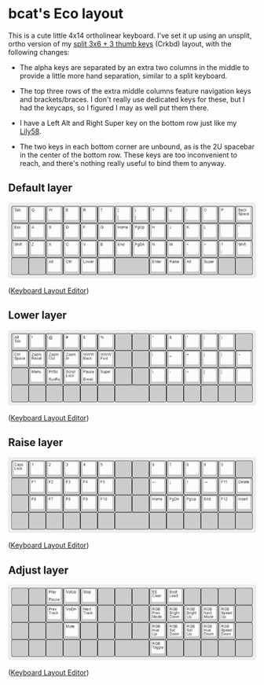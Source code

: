 # bcat's Eco layout

This is a cute little 4x14 ortholinear keyboard. I've set it up using an
unsplit, ortho version of my [split 3x6 + 3 thumb
keys](/layouts/split_3x6_3/bcat) (Crkbd) layout, with the following changes:

* The alpha keys are separated by an extra two columns in the middle to provide
  a little more hand separation, similar to a split keyboard.

* The top three rows of the extra middle columns feature navigation keys and
  brackets/braces. I don't really use dedicated keys for these, but I had the
  keycaps, so I figured I may as well put them there.

* I have a Left Alt and Right Super key on the bottom row just like my
  [Lily58](https://github.com/qmk/qmk_firmware/tree/master/keyboards/lily58/keymaps/bcat).

* The two keys in each bottom corner are unbound, as is the 2U spacebar in the
  center of the bottom row. These keys are too inconvenient to reach, and
  there's nothing really useful to bind them to anyway.

## Default layer

![Layout](layer_default.png)

([Keyboard Layout
Editor](http://www.keyboard-layout-editor.com/#/gists/2c11371c7a5f7cd08a0132631d3d3281))

## Lower layer

![Layout](layer_lower.png)

([Keyboard Layout
Editor](http://www.keyboard-layout-editor.com/#/gists/11256970dc0552886a82382ee02fa415))

## Raise layer

![Layout](layer_raise.png)

([Keyboard Layout
Editor](http://www.keyboard-layout-editor.com/#/gists/308a8be75e0b85902dc18db1b2546862))

## Adjust layer

![Layout](layer_adjust.png)

([Keyboard Layout
Editor](http://www.keyboard-layout-editor.com/#/gists/b18aafa0327d7e83eaf485546c067a21))

